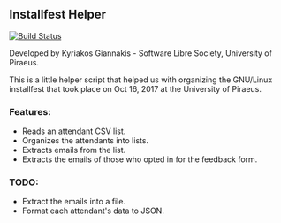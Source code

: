 ## Installfest Helper

[![Build Status](https://travis-ci.org/cs-unipi-FOSS/InstallfestHelper.svg?branch=master)](https://travis-ci.org/cs-unipi-FOSS/InstallfestHelper)

Developed by Kyriakos Giannakis - Software Libre Society, University of Piraeus.

This is a little helper script that helped us with organizing the GNU/Linux installfest that took place on Oct 16, 2017 at the University of Piraeus.

### Features:
- Reads an attendant CSV list.
- Organizes the attendants into lists.
- Extracts emails from the list.
- Extracts the emails of those who opted in for the feedback form.

### TODO: 
- Extract the emails into a file.
- Format each attendant's data to JSON.